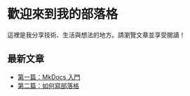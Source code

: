 # 歡迎來到我的部落格

這裡是我分享技術、生活與想法的地方。請瀏覽文章並享受閱讀！

## 最新文章
- [第一篇：MkDocs 入門](posts/post1.md)
- [第二篇：如何寫部落格](posts/post2.md)

<div class="ad-container" id="ad-home"></div> <!-- 廣告容器 -->